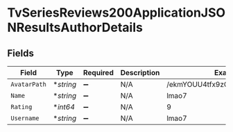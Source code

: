 # TvSeriesReviews200ApplicationJSONResultsAuthorDetails


## Fields

| Field                           | Type                            | Required                        | Description                     | Example                         |
| ------------------------------- | ------------------------------- | ------------------------------- | ------------------------------- | ------------------------------- |
| `AvatarPath`                    | **string*                       | :heavy_minus_sign:              | N/A                             | /ekmYOUU4tfx9zGGadjRdE7UPce.jpg |
| `Name`                          | **string*                       | :heavy_minus_sign:              | N/A                             | lmao7                           |
| `Rating`                        | **int64*                        | :heavy_minus_sign:              | N/A                             | 9                               |
| `Username`                      | **string*                       | :heavy_minus_sign:              | N/A                             | lmao7                           |